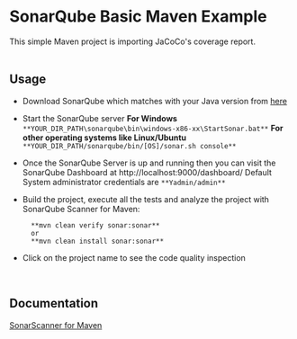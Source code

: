 # SonarQube Basic Maven Example

This simple Maven project is importing JaCoCo's coverage report.
<br /><br />

## Usage

* Download SonarQube which matches with your Java version from [here](https://www.sonarqube.org/downloads/)

* Start the SonarQube server
**For Windows**
`**YOUR_DIR_PATH\sonarqube\bin\windows-x86-xx\StartSonar.bat**`
**For other operating systems like Linux/Ubuntu**
`**YOUR_DIR_PATH/sonarqube/bin/[OS]/sonar.sh console**`

* Once the SonarQube Server is up and running then you can visit the SonarQube Dashboard at http://localhost:9000/dashboard/
Default System administrator credentials are `**Yadmin/admin**`

* Build the project, execute all the tests and analyze the project with SonarQube Scanner for Maven:

        **mvn clean verify sonar:sonar**
        or
        **mvn clean install sonar:sonar**
        
* Click on the project name to see the code quality inspection
<br />

## Documentation

[SonarScanner for Maven](https://docs.sonarqube.org/latest/analysis/scan/sonarscanner-for-maven/)
